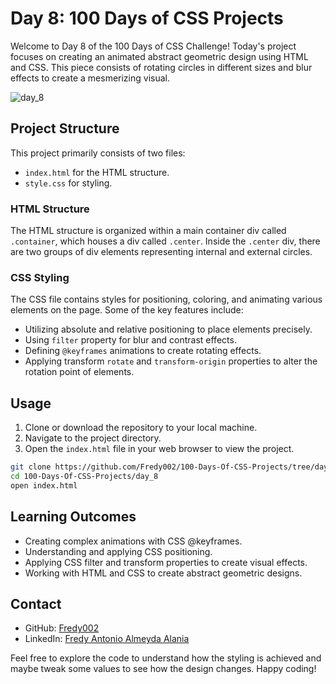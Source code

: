 # Day 8: 100 Days of CSS Projects

Welcome to Day 8 of the 100 Days of CSS Challenge! Today's project focuses on creating an animated abstract geometric design using HTML and CSS. This piece consists of rotating circles in different sizes and blur effects to create a mesmerizing visual.

![day_8](https://github.com/Fredy002/100-Days-Of-CSS-Projects/assets/104151778/8bfca03d-ea0b-4385-b660-a8b6857f5b97)

## Project Structure

This project primarily consists of two files:

- `index.html` for the HTML structure.
- `style.css` for styling.

### HTML Structure

The HTML structure is organized within a main container div called `.container`, which houses a div called `.center`. Inside the `.center` div, there are two groups of div elements representing internal and external circles.

### CSS Styling

The CSS file contains styles for positioning, coloring, and animating various elements on the page. Some of the key features include:

- Utilizing absolute and relative positioning to place elements precisely.
- Using `filter` property for blur and contrast effects.
- Defining `@keyframes` animations to create rotating effects.
- Applying transform `rotate` and `transform-origin` properties to alter the rotation point of elements.

## Usage

1. Clone or download the repository to your local machine.
2. Navigate to the project directory.
3. Open the `index.html` file in your web browser to view the project.


```bash
git clone https://github.com/Fredy002/100-Days-Of-CSS-Projects/tree/day_8
cd 100-Days-Of-CSS-Projects/day_8
open index.html
````
## Learning Outcomes
- Creating complex animations with CSS @keyframes.
- Understanding and applying CSS positioning.
- Applying CSS filter and transform properties to create visual effects.
- Working with HTML and CSS to create abstract geometric designs.


## Contact

- GitHub: [Fredy002](https://github.com/Fredy002)
- LinkedIn: [Fredy Antonio Almeyda Alania](https://www.linkedin.com/in/fredy-antonio-almeyda-alania/)

Feel free to explore the code to understand how the styling is achieved and maybe tweak some values to see how the design changes. Happy coding!
